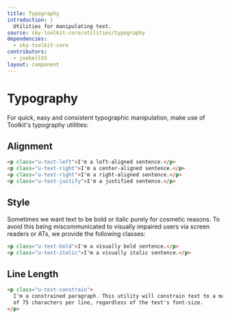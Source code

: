 ```yaml
---
title: Typography
introduction: |
  Utilities for manipulating text.
source: sky-toolkit-core/utilities/typography
dependencies:
  - sky-toolkit-core
contributors:
  - joebell93
layout: component
---
```


# Typography

For quick, easy and consistent typographic manipulation, make use of Toolkit's
typography utilities:

## Alignment

```html
<p class="u-text-left">I'm a left-aligned sentence.</p>
<p class="u-text-right">I'm a center-aligned sentence.</p>
<p class="u-text-right">I'm a right-aligned sentence.</p>
<p class="u-text-justify">I'm a justified sentence.</p>
```

## Style

Sometimes we want text to be bold or italic purely for cosmetic reasons. To
avoid this being miscommunicated to visually impaired users via screen readers 
or ATs, we provide the following classes:

```html
<p class="u-text-bold">I'm a visually bold sentence.</p>
<p class="u-text-italic">I'm a visually italic sentence.</p>
```

## Line Length

```html
<p class="u-text-constrain">
  I'm a constrained paragraph. This utility will constrain text to a maximum
  of 75 characters per line, regardless of the text's font-size.
</p>
```

